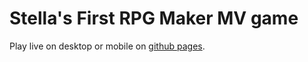 # Stella's First RPG Maker MV game

Play live on desktop or mobile on [github pages](https://techneaux.github.io/stellas-first-rpg/).
